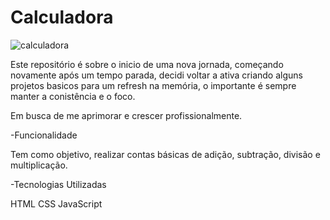 ﻿# Calculadora


![calculadora](https://github.com/carolinavitorio/calculadora/assets/51249735/617d12b0-c9ff-404d-9640-fec0359b339a)

 Este repositório é sobre o inicio de uma nova jornada, começando novamente após um tempo parada, decidi voltar a ativa criando alguns projetos basicos para um refresh na memória, o importante é sempre manter a conistência e o foco.
 
 Em busca de me aprimorar e crescer profissionalmente.

 -Funcionalidade

 Tem como objetivo, realizar contas básicas de adição, subtração, divisão e multiplicação.

 -Tecnologias Utilizadas

 HTML
 CSS
 JavaScript
